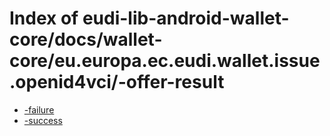 # Index of eudi-lib-android-wallet-core/docs/wallet-core/eu.europa.ec.eudi.wallet.issue.openid4vci/-offer-result

- [-failure](/eudi-lib-android-wallet-core/docs/wallet-core/eu.europa.ec.eudi.wallet.issue.openid4vci/-offer-result/-failure/)
- [-success](/eudi-lib-android-wallet-core/docs/wallet-core/eu.europa.ec.eudi.wallet.issue.openid4vci/-offer-result/-success/)